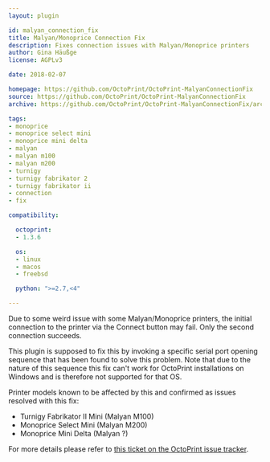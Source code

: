 ```yaml
---
layout: plugin

id: malyan_connection_fix
title: Malyan/Monoprice Connection Fix
description: Fixes connection issues with Malyan/Monoprice printers
author: Gina Häußge
license: AGPLv3

date: 2018-02-07

homepage: https://github.com/OctoPrint/OctoPrint-MalyanConnectionFix
source: https://github.com/OctoPrint/OctoPrint-MalyanConnectionFix
archive: https://github.com/OctoPrint/OctoPrint-MalyanConnectionFix/archive/master.zip

tags:
- monoprice
- monoprice select mini
- monoprice mini delta
- malyan
- malyan m100
- malyan m200
- turnigy
- turnigy fabrikator 2
- turnigy fabrikator ii
- connection
- fix

compatibility:

  octoprint:
  - 1.3.6

  os:
  - linux
  - macos
  - freebsd

  python: ">=2.7,<4"

---
```


Due to some weird issue with some Malyan/Monoprice printers, the initial connection to the printer via the
Connect button may fail. Only the second connection succeeds.

This plugin is supposed to fix this by invoking a specific serial port opening sequence that has been found
to solve this problem. Note that due to the nature of this sequence this fix can't work for OctoPrint installations
on Windows and is therefore not supported for that OS.

Printer models known to be affected by this and confirmed as issues resolved with this fix:

  * Turnigy Fabrikator II Mini (Malyan M100)
  * Monoprice Select Mini (Malyan M200)
  * Monoprice Mini Delta (Malyan ?)

For more details please refer to [this ticket on the OctoPrint issue tracker](https://github.com/foosel/OctoPrint/issues/2271).
